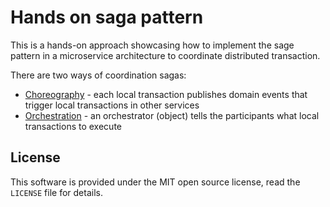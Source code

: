 # Hands on saga pattern

This is a hands-on approach showcasing how to implement the sage pattern in a microservice architecture to coordinate distributed transaction.

There are two ways of coordination sagas:
- [Choreography](choreography) - each local transaction publishes domain events that trigger local transactions in other services
- [Orchestration](orchestration) - an orchestrator (object) tells the participants what local transactions to execute

## License

This software is provided under the MIT open source license, read the `LICENSE` file for details.